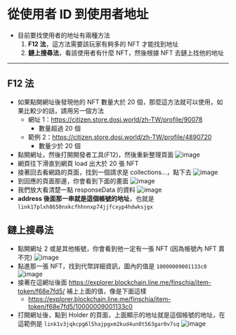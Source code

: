 # 從使用者 ID 到使用者地址
* 目前要找使用者的地址有兩種方法
  1. **F12 法**，這方法需要該玩家有夠多的 NFT 才能找到地址
  2. **鏈上搜尋法**，看該使用者有什麼 NFT，然後根據 NFT 去鏈上找他的地址

---

## F12 法
* 如果點開網址後發現他的 NFT 數量大於 20 個，那麼這方法就可以使用，如果比較少的話，請用另一個方法
  * 網址 1：https://citizen.store.dosi.world/zh-TW/profile/90078
    * 數量超過 20 個
  * 範例 2：https://citizen.store.dosi.world/zh-TW/profile/4890720
    * 數量少於 20 個
* 點開網址，然後打開開發者工具(F12)，然後重新整理頁面
  ![image](https://github.com/0xygen77/0xygen77.github.io/assets/125109141/b63bc19f-23c3-40db-9c29-77adcf1358ee)
* 網頁往下滑直到網頁 load 出大於 20 張 NFT
* 接著回去看網路的頁面，找到一個請求是 collections...，點下去
  ![image](https://github.com/0xygen77/0xygen77.github.io/assets/125109141/bd62591e-415b-4e83-a7e6-54ddc2697040)
* 到回應的頁面那邊，你會看到下面的畫面
  ![image](https://github.com/0xygen77/0xygen77.github.io/assets/125109141/8a6ede56-aad4-443c-8b22-87a29356cf20)
* 我們放大看清楚一點 responseData 的資料
  ![image](https://github.com/0xygen77/0xygen77.github.io/assets/125109141/4025beb6-e962-4f48-9733-737d9d6f140b)
* **address 後面那一串就是這個帳號的地址**，也就是 `link17plxh8650nxkcfhhnnxp74jjfcxyp4hdwksjgx`


## 鏈上搜尋法
* 點開網址 2 或是其他帳號，你會看到他一定有一張 NFT (因為帳號內 NFT 賣不完)
  ![image](https://github.com/0xygen77/0xygen77.github.io/assets/125109141/523d7fae-cb8f-4360-81f2-909ba1b8ea2f)
* 點進那一張 NFT，找到代幣詳細資訊，圖內的值是 `10000009001133c0`
  ![image](https://github.com/0xygen77/0xygen77.github.io/assets/125109141/50e5b14a-8982-40c9-92c8-9153f4ed4ded)
* 接著在這網址後面 https://explorer.blockchain.line.me/finschia/item-token/f68e7fd5/ 補上上面的值，像是下面這樣
  * https://explorer.blockchain.line.me/finschia/item-token/f68e7fd5/10000009001133c0
* 打開網址後，點到 Holder 的頁面，上面顯示的地址就是這個帳號的地址，在這範例是 `link1v3jqkcpg6l5hajpgxm2kud4un0t563gar0v7sq`
  ![image](https://github.com/0xygen77/0xygen77.github.io/assets/125109141/32862c8f-6d2e-44b0-9269-7d4860bb3b4d)
